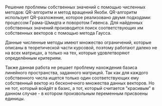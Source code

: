 Решение проблемы собственных значений с помощью численных методов: QR-алгоритм и метод вращений Якоби. QR-алгоритм
использует QR-разложение, которое реализовано двумя подходами: процессом Грама-Шмидта и поворотом Гивенса.
Для найденных собственных значений производится поиск соответствующих им собственных векторов с помощью метода Гаусса.

Данные численные методы имеют множество ограничений, которые описаны в теоретической части курсовой, поэтому работают
далеко не на всех матрицах, а только на тех, которые удовлетворяют определённым критериям.

Также данная работа не решает проблему нахождения базиса линейного пространства, заданного матрицей.
Так как для каждого собственного числа ищется только один соответствующих ему собственный вектор из бесконечного множества
данных векторов. Но не тот, который войдёт в базис, а тот, который считается "красивым" в данном случае - в котором
произвольным переменным присвоены единицы.
